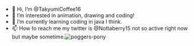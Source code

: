 - 👋 Hi, I’m @TakyumiCoffee16
- 👀 I’m interested in animation, drawing and coding!
- 🌱 I’m currently learning coding in java I think.
- 📫 How to reach me my twitter is @Nottaberry15 not so active right now but maybe sometime.![poggers-pony](https://user-images.githubusercontent.com/103773316/163604557-4292ca2c-f4ef-4dd0-8fc6-7b9cf640d5fb.gif)


<!---
TakyumiCoffee16/TakyumiCoffee16 is a ✨ special ✨ repository because its `README.md` (this file) appears on your GitHub profile.
You can click the Preview link to take a look at your changes.
--->
